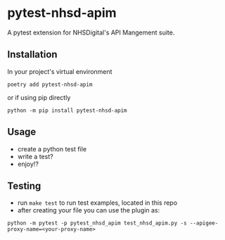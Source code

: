 # pytest-nhsd-apim

A pytest extension for NHSDigital's API Mangement suite.

## Installation
In your project's virtual environment
```code()
poetry add pytest-nhsd-apim
```
or if using pip directly
```code()
python -m pip install pytest-nhsd-apim
```

## Usage
- create a python test file
- write a test?
- enjoy!?
      


## Testing
- run `make test` to run test examples, located in this repo
- after creating your file you can use the plugin as:
```code()
python -m pytest -p pytest_nhsd_apim test_nhsd_apim.py -s --apigee-proxy-name=<your-proxy-name>
```

